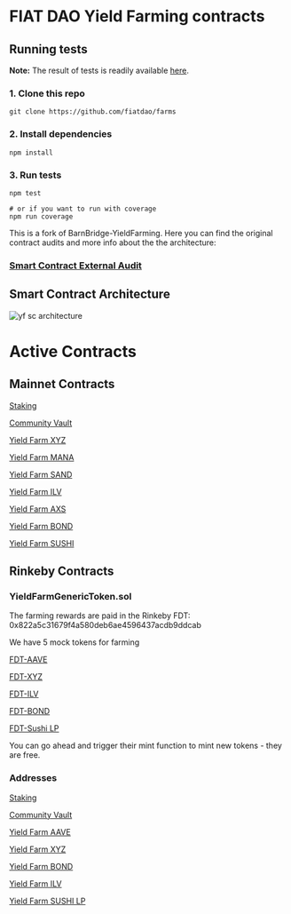 # FIAT DAO Yield Farming contracts

## Running tests
**Note:** The result of tests is readily available [here](./test-results.md).

### 1. Clone this repo
```shell
git clone https://github.com/fiatdao/farms
```

### 2. Install dependencies
```shell
npm install
```

### 3. Run tests
```shell
npm test

# or if you want to run with coverage
npm run coverage
```

This is a fork of BarnBridge-YieldFarming. Here you can find the original contract audits and more info about the the architecture:
### [Smart Contract External Audit](https://github.com/BarnBridge/BarnBridge-YieldFarming/blob/master/BarnBridge-Yield-Farming-and-Incentivization-AUDIT.pdf)

## Smart Contract Architecture
![yf sc architecture](https://user-images.githubusercontent.com/4047772/120464712-e7bee680-c3a5-11eb-97ea-80df581af5ef.png)

# Active Contracts

## Mainnet Contracts

[Staking](https://etherscan.io/address/0x3F148612315AaE2514AC630D6FAf0D94B8Cd8E33#code)

[Community Vault](https://etherscan.io/address/0x2dDdddDCEA12B277aAAa4Da6aE65E9CC1E53c430#code)

[Yield Farm XYZ](https://etherscan.io/address/0xcBA851105bFa485E390FBD456B9190824aE1212a#code)

[Yield Farm MANA](https://etherscan.io/address/0x9b11E10f54010A52DdFAAF2E37C11EF9891a59F0#code)

[Yield Farm SAND](https://etherscan.io/address/0x123d229c6fAf32C3C99b2670111C705e6B644fA2#code)

[Yield Farm ILV](https://etherscan.io/address/0x271DBa83ccADd6A9719e314F53D9BF4e2C79d21A#code)

[Yield Farm AXS](https://etherscan.io/address/0xEa0B66eEc998Bb559fA6f1c6b159828F0a2db09d#code)

[Yield Farm BOND](https://etherscan.io/address/0xd65483B8755aC5Fea7120e3f68Df961d88181Dd2#code)

[Yield Farm SUSHI](https://etherscan.io/address/0xA9B4B5e05EF90cFb8644591186AbCf883eDA5735#code)

## Rinkeby Contracts

### YieldFarmGenericToken.sol
The farming rewards are paid in the Rinkeby FDT: 0x822a5c31679f4a580deb6ae4596437acdb9ddcab

We have 5 mock tokens for farming

[FDT-AAVE](https://rinkeby.etherscan.io/address/0xB81Ed1453Ab2db133A10a8c97888BEbe82cFac9C#code)

[FDT-XYZ](https://rinkeby.etherscan.io/address/0x5FfA3420213348a11b54063e3Dc0fda5e87891ab#code)

[FDT-ILV](https://rinkeby.etherscan.io/address/0x969e55dFA15396Da623769C0A0D651a187EbDc67#code)

[FDT-BOND](https://rinkeby.etherscan.io/address/0x038D06578Bb35EaE582EDfCc869fFa0E93761F2B#code)

[FDT-Sushi LP](https://rinkeby.etherscan.io/address/0x43f0265F0A0E81365051220aa24E9CeC4796a741#code)

You can go ahead and trigger their mint function to mint new tokens - they are free.

### Addresses

[Staking](https://rinkeby.etherscan.io/address/0x0Ca02A559DfB17860f1eA358f1F81E2b7fea8fAC#code)

[Community Vault](https://rinkeby.etherscan.io/address/0x0bD786b4bb89C8558c6B05f5D5102c25dfDDA105#code)

[Yield Farm AAVE](https://rinkeby.etherscan.io/address/0x8F175C7D96d176057EA0CFDEa4958bc2c88B4270#code)

[Yield Farm XYZ](https://rinkeby.etherscan.io/address/0x5e7A0fB101B16E5449325975b49575Ec51d71531#code)

[Yield Farm BOND](https://rinkeby.etherscan.io/address/0xbebb9855Af5caC8acDA84A2496CBBd4ae8af4531#code)

[Yield Farm ILV](https://rinkeby.etherscan.io/address/0x1c5737b9417134a337f86a11bdc25Be1E584F45a#code)

[Yield Farm SUSHI LP](https://rinkeby.etherscan.io/address/0xc73f763553EdCa96886883174c7e998491D23Bf4#code)
